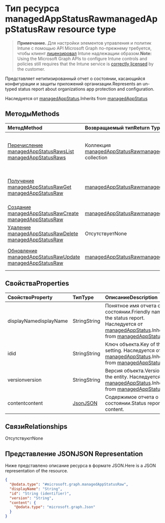 # <a name="managedappstatusraw-resource-type"></a><span data-ttu-id="4bac8-101">Тип ресурса managedAppStatusRaw</span><span class="sxs-lookup"><span data-stu-id="4bac8-101">managedAppStatusRaw resource type</span></span>

> <span data-ttu-id="4bac8-102">**Примечание.** Для настройки элементов управления и политик Intune с помощью API Microsoft Graph по-прежнему требуется, чтобы клиент [лицензировал](https://go.microsoft.com/fwlink/?linkid=839381) Intune надлежащим образом.</span><span class="sxs-lookup"><span data-stu-id="4bac8-102">**Note:** Using the Microsoft Graph APIs to configure Intune controls and policies still requires that the Intune service is [correctly licensed](https://go.microsoft.com/fwlink/?linkid=839381) by the customer.</span></span>

<span data-ttu-id="4bac8-103">Представляет нетипизированный отчет о состоянии, касающийся конфигурации и защиты приложений организации.</span><span class="sxs-lookup"><span data-stu-id="4bac8-103">Represents an un-typed status report about organizations app protection and configuration.</span></span>

<span data-ttu-id="4bac8-104">Наследуется от [managedAppStatus](../resources/intune_mam_managedappstatus.md).</span><span class="sxs-lookup"><span data-stu-id="4bac8-104">Inherits from [managedAppStatus](../resources/intune_mam_managedappstatus.md)</span></span>

## <a name="methods"></a><span data-ttu-id="4bac8-105">Методы</span><span class="sxs-lookup"><span data-stu-id="4bac8-105">Methods</span></span>
|<span data-ttu-id="4bac8-106">Метод</span><span class="sxs-lookup"><span data-stu-id="4bac8-106">Method</span></span>|<span data-ttu-id="4bac8-107">Возвращаемый тип</span><span class="sxs-lookup"><span data-stu-id="4bac8-107">Return Type</span></span>|<span data-ttu-id="4bac8-108">Описание</span><span class="sxs-lookup"><span data-stu-id="4bac8-108">Description</span></span>|
|:---|:---|:---|
|[<span data-ttu-id="4bac8-109">Перечисление managedAppStatusRaws</span><span class="sxs-lookup"><span data-stu-id="4bac8-109">List managedAppStatusRaws</span></span>](../api/intune_mam_managedappstatusraw_list.md)|<span data-ttu-id="4bac8-110">Коллекция [managedAppStatusRaw](../resources/intune_mam_managedappstatusraw.md)</span><span class="sxs-lookup"><span data-stu-id="4bac8-110">[managedAppStatusRaw](../resources/intune_mam_managedappstatusraw.md) collection</span></span>|<span data-ttu-id="4bac8-111">Перечисление свойств и связей объектов [managedAppStatusRaw](../resources/intune_mam_managedappstatusraw.md).</span><span class="sxs-lookup"><span data-stu-id="4bac8-111">List properties and relationships of the [managedAppStatusRaw](../resources/intune_mam_managedappstatusraw.md) objects.</span></span>|
|[<span data-ttu-id="4bac8-112">Получение managedAppStatusRaw</span><span class="sxs-lookup"><span data-stu-id="4bac8-112">Get managedAppStatusRaw</span></span>](../api/intune_mam_managedappstatusraw_get.md)|[<span data-ttu-id="4bac8-113">managedAppStatusRaw</span><span class="sxs-lookup"><span data-stu-id="4bac8-113">managedAppStatusRaw</span></span>](../resources/intune_mam_managedappstatusraw.md)|<span data-ttu-id="4bac8-114">Считывание свойств и связей объекта [managedAppStatusRaw](../resources/intune_mam_managedappstatusraw.md).</span><span class="sxs-lookup"><span data-stu-id="4bac8-114">Read properties and relationships of [plannerTaskDetails](../resources/intune_mam_managedappstatusraw.md) object.</span></span>|
|[<span data-ttu-id="4bac8-115">Создание managedAppStatusRaw</span><span class="sxs-lookup"><span data-stu-id="4bac8-115">Create managedAppStatusRaw</span></span>](../api/intune_mam_managedappstatusraw_create.md)|[<span data-ttu-id="4bac8-116">managedAppStatusRaw</span><span class="sxs-lookup"><span data-stu-id="4bac8-116">managedAppStatusRaw</span></span>](../resources/intune_mam_managedappstatusraw.md)|<span data-ttu-id="4bac8-117">Создание нового объекта [managedAppStatusRaw](../resources/intune_mam_managedappstatusraw.md).</span><span class="sxs-lookup"><span data-stu-id="4bac8-117">Create a new [plannerBucket](../resources/intune_mam_managedappstatusraw.md) object.</span></span>|
|[<span data-ttu-id="4bac8-118">Удаление managedAppStatusRaw</span><span class="sxs-lookup"><span data-stu-id="4bac8-118">Delete managedAppStatusRaw</span></span>](../api/intune_mam_managedappstatusraw_delete.md)|<span data-ttu-id="4bac8-119">Отсутствует</span><span class="sxs-lookup"><span data-stu-id="4bac8-119">None</span></span>|<span data-ttu-id="4bac8-120">Удаление объекта [managedAppStatusRaw](../resources/intune_mam_managedappstatusraw.md).</span><span class="sxs-lookup"><span data-stu-id="4bac8-120">Deletes a [managedAppStatusRaw](../resources/intune_mam_managedappstatusraw.md).</span></span>|
|[<span data-ttu-id="4bac8-121">Обновление managedAppStatusRaw</span><span class="sxs-lookup"><span data-stu-id="4bac8-121">Update managedAppStatusRaw</span></span>](../api/intune_mam_managedappstatusraw_update.md)|[<span data-ttu-id="4bac8-122">managedAppStatusRaw</span><span class="sxs-lookup"><span data-stu-id="4bac8-122">managedAppStatusRaw</span></span>](../resources/intune_mam_managedappstatusraw.md)|<span data-ttu-id="4bac8-123">Обновление свойств объекта [managedAppStatusRaw](../resources/intune_mam_managedappstatusraw.md).</span><span class="sxs-lookup"><span data-stu-id="4bac8-123">Update the properties of a [calendar](../resources/intune_mam_managedappstatusraw.md) object.</span></span>|

## <a name="properties"></a><span data-ttu-id="4bac8-124">Свойства</span><span class="sxs-lookup"><span data-stu-id="4bac8-124">Properties</span></span>
|<span data-ttu-id="4bac8-125">Свойство</span><span class="sxs-lookup"><span data-stu-id="4bac8-125">Property</span></span>|<span data-ttu-id="4bac8-126">Тип</span><span class="sxs-lookup"><span data-stu-id="4bac8-126">Type</span></span>|<span data-ttu-id="4bac8-127">Описание</span><span class="sxs-lookup"><span data-stu-id="4bac8-127">Description</span></span>|
|:---|:---|:---|
|<span data-ttu-id="4bac8-128">displayName</span><span class="sxs-lookup"><span data-stu-id="4bac8-128">displayName</span></span>|<span data-ttu-id="4bac8-129">String</span><span class="sxs-lookup"><span data-stu-id="4bac8-129">String</span></span>|<span data-ttu-id="4bac8-130">Понятное имя отчета о состоянии.</span><span class="sxs-lookup"><span data-stu-id="4bac8-130">Friendly name of the status report.</span></span> <span data-ttu-id="4bac8-131">Наследуется от [managedAppStatus](../resources/intune_mam_managedappstatus.md).</span><span class="sxs-lookup"><span data-stu-id="4bac8-131">Inherited from [managedAppStatus](../resources/intune_mam_managedappstatus.md)</span></span>|
|<span data-ttu-id="4bac8-132">id</span><span class="sxs-lookup"><span data-stu-id="4bac8-132">id</span></span>|<span data-ttu-id="4bac8-133">String</span><span class="sxs-lookup"><span data-stu-id="4bac8-133">String</span></span>|<span data-ttu-id="4bac8-134">Ключ объекта.</span><span class="sxs-lookup"><span data-stu-id="4bac8-134">Key of the setting.</span></span> <span data-ttu-id="4bac8-135">Наследуется от [managedAppStatus](../resources/intune_mam_managedappstatus.md).</span><span class="sxs-lookup"><span data-stu-id="4bac8-135">Inherited from [managedAppStatus](../resources/intune_mam_managedappstatus.md)</span></span>|
|<span data-ttu-id="4bac8-136">version</span><span class="sxs-lookup"><span data-stu-id="4bac8-136">version</span></span>|<span data-ttu-id="4bac8-137">String</span><span class="sxs-lookup"><span data-stu-id="4bac8-137">String</span></span>|<span data-ttu-id="4bac8-138">Версия объекта.</span><span class="sxs-lookup"><span data-stu-id="4bac8-138">Version of the entity.</span></span> <span data-ttu-id="4bac8-139">Наследуется от [managedAppStatus](../resources/intune_mam_managedappstatus.md).</span><span class="sxs-lookup"><span data-stu-id="4bac8-139">Inherited from [managedAppStatus](../resources/intune_mam_managedappstatus.md)</span></span>|
|<span data-ttu-id="4bac8-140">content</span><span class="sxs-lookup"><span data-stu-id="4bac8-140">content</span></span>|[<span data-ttu-id="4bac8-141">Json</span><span class="sxs-lookup"><span data-stu-id="4bac8-141">JSON</span></span>](../resources/intune_mam_json.md)|<span data-ttu-id="4bac8-142">Содержимое отчета о состоянии.</span><span class="sxs-lookup"><span data-stu-id="4bac8-142">Status report content.</span></span>|

## <a name="relationships"></a><span data-ttu-id="4bac8-143">Связи</span><span class="sxs-lookup"><span data-stu-id="4bac8-143">Relationships</span></span>
<span data-ttu-id="4bac8-144">Отсутствуют</span><span class="sxs-lookup"><span data-stu-id="4bac8-144">None</span></span>
## <a name="json-representation"></a><span data-ttu-id="4bac8-145">Представление JSON</span><span class="sxs-lookup"><span data-stu-id="4bac8-145">JSON Representation</span></span>
<span data-ttu-id="4bac8-146">Ниже представлено описание ресурса в формате JSON.</span><span class="sxs-lookup"><span data-stu-id="4bac8-146">Here is a JSON representation of the resource.</span></span>
<!-- {
  "blockType": "resource",
  "keyProperty": "id",
  "@odata.type": "microsoft.graph.managedAppStatusRaw"
}
-->
``` json
{
  "@odata.type": "#microsoft.graph.managedAppStatusRaw",
  "displayName": "String",
  "id": "String (identifier)",
  "version": "String",
  "content": {
    "@odata.type": "microsoft.graph.Json"
  }
}
```



